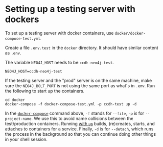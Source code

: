 # Setting up a testing server with dockers

To set up a testing server with docker containers, use `docker/docker-compose-test.yml`. 

Create a file `.env.test` in the `docker` directory. It should have similar content as `.env`. 

The variable `NEO4J_HOST` needs to be `ccdh-neo4j-test`. 

```
NEO4J_HOST=ccdh-neo4j-test
```

If the testing server and the "prod" server is on the same machine, make sure the `NEO4J_BOLT_PORT` is not using the same port as what's in `.env`.  Run the following to start up the containers.

```
cd docker
docker-compose -f docker-compose-test.yml -p ccdh-test up -d
```

In the [`docker-compose`](https://docs.docker.com/compose/) command above, `-f` stands for `--file`, `-p` is for `--project-name`. We use this to avoid name collisions between the test/production containers. Running [with `up`](https://docs.docker.com/compose/reference/up/) builds, (re)creates, starts, and attaches to containers for a service. Finally, `-d` is for `--detach`, which runs the process in the background so that you can continue doing other things in your shell session.
